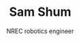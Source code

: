 ---
title: Sam Shum
subtitle: NREC robotics engineer
job_title: NREC robotics engineer
category: collaborator
layout: team_member_personal_page
image: /assets/imgs/team/sam_shum.jpg
link-new-tab: true
keywords: Field Robotics
---